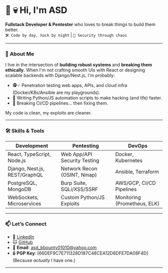 # :japanese_ogre: :skull: Hi, I'm ASD 
**Fullstack Developer & Pentester** who loves to break things to build them better.  
`🛠️ Code by day, hack by night` | `🔐 Security through chaos`  

---

### 💼 **About Me**  
I live in the intersection of **building robust systems** and **breaking them ethically**. When I'm not crafting smooth UIs with React or designing scalable backends with Django/Nest.js, I'm probably:  
- 🕵️♂️ Penetration testing web apps, APIs, and cloud infra (Docker/K8s/Ansible are my playgrounds).  
- 🧩 Writing Python/JS automation scripts to make hacking (and life) faster.  
- 🔄 Breaking CI/CD pipelines... then fixing them.  

My code is clean, my exploits are cleaner.  

---

### 🛠️ **Skills & Tools**  

| **Development**              | **Pentesting**               | **DevOps**                   |  
|-------------------------------|-------------------------------|------------------------------|  
| React, TypeScript, Node.js   | Web App/API Security Testing | Docker, Kubernetes           |  
| Django, Nest.js, REST/GraphQL| Network Recon (OSINT, Nmap)  | Ansible, Terraform           |  
| PostgreSQL, MongoDB          | Burp Suite, SQLi/XSS/SSRF    | AWS/GCP, CI/CD Pipelines     |  
| WebSockets, Microservices    | Custom Python/JS Exploits    | Monitoring (Prometheus, ELK) |  

---

### 📫 **Let’s Connect**  
- 💼 [LinkedIn](https://linkedin.com/in/fsociety)  
- 🐱 [GitHub](https://github.com/ASDlikeS)  
- 📧 **Email**: asd_bbounty01010@yahoo.com  
- 🔒 **PGP Key**: [66DEF9C7E711328D187C48CEA12D6DFE7DA08F4D] (Because *actually* I have one.)  

---
